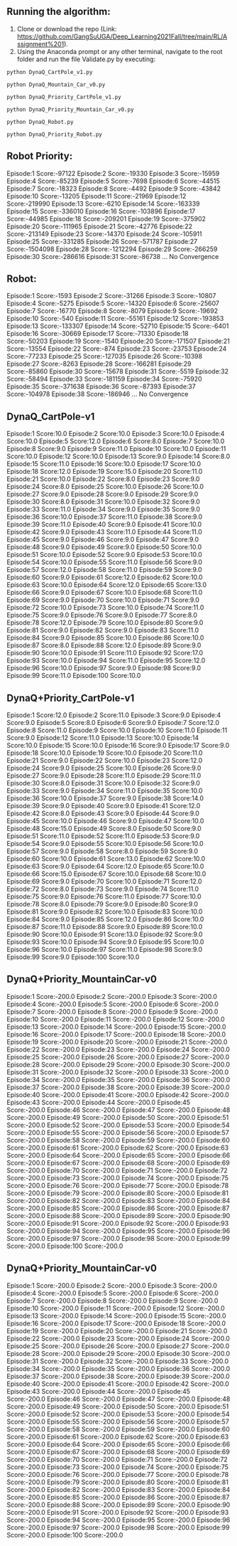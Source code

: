 ## Running the algorithm: 
1. Clone or download the repo (Link: https://github.com/GangSuUGA/Deep_Learning2021Fall/tree/main/RL/Assignment%201).
2. Using the Anaconda prompt or any other terminal, navigate to the root folder and run the file Validate.py by executing: 

```
python DynaQ_CartPole_v1.py
```
```
python DynaQ_Mountain_Car_v0.py
```
```
python DynaQ_Priority_CartPole_v1.py
```
```
python DynaQ_Priority_Mountain_Car_v0.py
```
```
python DynaQ_Robot.py
```
```
python DynaQ_Priority_Robot.py
```

## Robot Priority: 
Episode:1 Score:-97122
Episode:2 Score:-19330
Episode:3 Score:-15959
Episode:4 Score:-85239
Episode:5 Score:-7698
Episode:6 Score:-44515
Episode:7 Score:-18323
Episode:8 Score:-4492
Episode:9 Score:-43842
Episode:10 Score:-13205
Episode:11 Score:-21969
Episode:12 Score:-219990
Episode:13 Score:-6210
Episode:14 Score:-163339
Episode:15 Score:-336010
Episode:16 Score:-103896
Episode:17 Score:-44985
Episode:18 Score:-209201
Episode:19 Score:-375902
Episode:20 Score:-111965
Episode:21 Score:-42776
Episode:22 Score:-213149
Episode:23 Score:-14370
Episode:24 Score:-105911
Episode:25 Score:-331285
Episode:26 Score:-571787
Episode:27 Score:-1504098
Episode:28 Score:-1212294
Episode:29 Score:-266259
Episode:30 Score:-286616
Episode:31 Score:-86738
... No Convergence 

## Robot: 
Episode:1 Score:-1593
Episode:2 Score:-31266
Episode:3 Score:-10807
Episode:4 Score:-5275
Episode:5 Score:-14320
Episode:6 Score:-25607
Episode:7 Score:-16770
Episode:8 Score:-8079
Episode:9 Score:-19692
Episode:10 Score:-540
Episode:11 Score:-55161
Episode:12 Score:-193853
Episode:13 Score:-133307
Episode:14 Score:-52710
Episode:15 Score:-6401
Episode:16 Score:-30669
Episode:17 Score:-71330
Episode:18 Score:-50203
Episode:19 Score:-1540
Episode:20 Score:-171507
Episode:21 Score:-13554
Episode:22 Score:-874
Episode:23 Score:-23753
Episode:24 Score:-77233
Episode:25 Score:-127035
Episode:26 Score:-10398
Episode:27 Score:-8263
Episode:28 Score:-166281
Episode:29 Score:-85860
Episode:30 Score:-15678
Episode:31 Score:-5519
Episode:32 Score:-58494
Episode:33 Score:-181159
Episode:34 Score:-75920
Episode:35 Score:-371638
Episode:36 Score:-87393
Episode:37 Score:-104978
Episode:38 Score:-186946
... No Convergence 

## DynaQ_CartPole-v1
Episode:1 Score:10.0
Episode:2 Score:10.0
Episode:3 Score:10.0
Episode:4 Score:10.0
Episode:5 Score:12.0
Episode:6 Score:8.0
Episode:7 Score:10.0
Episode:8 Score:9.0
Episode:9 Score:11.0
Episode:10 Score:10.0
Episode:11 Score:10.0
Episode:12 Score:10.0
Episode:13 Score:9.0
Episode:14 Score:8.0
Episode:15 Score:11.0
Episode:16 Score:10.0
Episode:17 Score:10.0
Episode:18 Score:12.0
Episode:19 Score:15.0
Episode:20 Score:11.0
Episode:21 Score:10.0
Episode:22 Score:8.0
Episode:23 Score:9.0
Episode:24 Score:8.0
Episode:25 Score:10.0
Episode:26 Score:10.0
Episode:27 Score:9.0
Episode:28 Score:9.0
Episode:29 Score:9.0
Episode:30 Score:8.0
Episode:31 Score:10.0
Episode:32 Score:9.0
Episode:33 Score:11.0
Episode:34 Score:9.0
Episode:35 Score:9.0
Episode:36 Score:10.0
Episode:37 Score:11.0
Episode:38 Score:9.0
Episode:39 Score:11.0
Episode:40 Score:9.0
Episode:41 Score:10.0
Episode:42 Score:9.0
Episode:43 Score:11.0
Episode:44 Score:11.0
Episode:45 Score:9.0
Episode:46 Score:9.0
Episode:47 Score:9.0
Episode:48 Score:9.0
Episode:49 Score:9.0
Episode:50 Score:10.0
Episode:51 Score:10.0
Episode:52 Score:9.0
Episode:53 Score:10.0
Episode:54 Score:10.0
Episode:55 Score:11.0
Episode:56 Score:9.0
Episode:57 Score:12.0
Episode:58 Score:11.0
Episode:59 Score:9.0
Episode:60 Score:9.0
Episode:61 Score:12.0
Episode:62 Score:10.0
Episode:63 Score:10.0
Episode:64 Score:12.0
Episode:65 Score:13.0
Episode:66 Score:9.0
Episode:67 Score:10.0
Episode:68 Score:11.0
Episode:69 Score:9.0
Episode:70 Score:10.0
Episode:71 Score:9.0
Episode:72 Score:10.0
Episode:73 Score:10.0
Episode:74 Score:11.0
Episode:75 Score:9.0
Episode:76 Score:9.0
Episode:77 Score:8.0
Episode:78 Score:12.0
Episode:79 Score:10.0
Episode:80 Score:9.0
Episode:81 Score:9.0
Episode:82 Score:9.0
Episode:83 Score:11.0
Episode:84 Score:9.0
Episode:85 Score:10.0
Episode:86 Score:10.0
Episode:87 Score:8.0
Episode:88 Score:12.0
Episode:89 Score:9.0
Episode:90 Score:10.0
Episode:91 Score:11.0
Episode:92 Score:17.0
Episode:93 Score:10.0
Episode:94 Score:11.0
Episode:95 Score:12.0
Episode:96 Score:10.0
Episode:97 Score:9.0
Episode:98 Score:9.0
Episode:99 Score:11.0
Episode:100 Score:10.0

## DynaQ+Priority_CartPole-v1
Episode:1 Score:12.0
Episode:2 Score:11.0
Episode:3 Score:9.0
Episode:4 Score:9.0
Episode:5 Score:8.0
Episode:6 Score:9.0
Episode:7 Score:12.0
Episode:8 Score:11.0
Episode:9 Score:10.0
Episode:10 Score:11.0
Episode:11 Score:9.0
Episode:12 Score:11.0
Episode:13 Score:10.0
Episode:14 Score:10.0
Episode:15 Score:10.0
Episode:16 Score:9.0
Episode:17 Score:9.0
Episode:18 Score:10.0
Episode:19 Score:10.0
Episode:20 Score:11.0
Episode:21 Score:9.0
Episode:22 Score:10.0
Episode:23 Score:12.0
Episode:24 Score:9.0
Episode:25 Score:10.0
Episode:26 Score:9.0
Episode:27 Score:9.0
Episode:28 Score:11.0
Episode:29 Score:11.0
Episode:30 Score:8.0
Episode:31 Score:10.0
Episode:32 Score:9.0
Episode:33 Score:9.0
Episode:34 Score:11.0
Episode:35 Score:10.0
Episode:36 Score:10.0
Episode:37 Score:9.0
Episode:38 Score:14.0
Episode:39 Score:9.0
Episode:40 Score:9.0
Episode:41 Score:12.0
Episode:42 Score:8.0
Episode:43 Score:9.0
Episode:44 Score:9.0
Episode:45 Score:10.0
Episode:46 Score:9.0
Episode:47 Score:10.0
Episode:48 Score:15.0
Episode:49 Score:8.0
Episode:50 Score:9.0
Episode:51 Score:11.0
Episode:52 Score:11.0
Episode:53 Score:9.0
Episode:54 Score:9.0
Episode:55 Score:10.0
Episode:56 Score:10.0
Episode:57 Score:9.0
Episode:58 Score:8.0
Episode:59 Score:9.0
Episode:60 Score:10.0
Episode:61 Score:13.0
Episode:62 Score:10.0
Episode:63 Score:9.0
Episode:64 Score:12.0
Episode:65 Score:10.0
Episode:66 Score:15.0
Episode:67 Score:10.0
Episode:68 Score:10.0
Episode:69 Score:9.0
Episode:70 Score:10.0
Episode:71 Score:12.0
Episode:72 Score:8.0
Episode:73 Score:9.0
Episode:74 Score:11.0
Episode:75 Score:9.0
Episode:76 Score:11.0
Episode:77 Score:10.0
Episode:78 Score:8.0
Episode:79 Score:9.0
Episode:80 Score:9.0
Episode:81 Score:9.0
Episode:82 Score:10.0
Episode:83 Score:10.0
Episode:84 Score:9.0
Episode:85 Score:12.0
Episode:86 Score:10.0
Episode:87 Score:11.0
Episode:88 Score:9.0
Episode:89 Score:10.0
Episode:90 Score:10.0
Episode:91 Score:13.0
Episode:92 Score:9.0
Episode:93 Score:10.0
Episode:94 Score:9.0
Episode:95 Score:10.0
Episode:96 Score:10.0
Episode:97 Score:11.0
Episode:98 Score:9.0
Episode:99 Score:9.0
Episode:100 Score:10.0

## DynaQ+Priority_MountainCar-v0
Episode:1 Score:-200.0
Episode:2 Score:-200.0
Episode:3 Score:-200.0
Episode:4 Score:-200.0
Episode:5 Score:-200.0
Episode:6 Score:-200.0
Episode:7 Score:-200.0
Episode:8 Score:-200.0
Episode:9 Score:-200.0
Episode:10 Score:-200.0
Episode:11 Score:-200.0
Episode:12 Score:-200.0
Episode:13 Score:-200.0
Episode:14 Score:-200.0
Episode:15 Score:-200.0
Episode:16 Score:-200.0
Episode:17 Score:-200.0
Episode:18 Score:-200.0
Episode:19 Score:-200.0
Episode:20 Score:-200.0
Episode:21 Score:-200.0
Episode:22 Score:-200.0
Episode:23 Score:-200.0
Episode:24 Score:-200.0
Episode:25 Score:-200.0
Episode:26 Score:-200.0
Episode:27 Score:-200.0
Episode:28 Score:-200.0
Episode:29 Score:-200.0
Episode:30 Score:-200.0
Episode:31 Score:-200.0
Episode:32 Score:-200.0
Episode:33 Score:-200.0
Episode:34 Score:-200.0
Episode:35 Score:-200.0
Episode:36 Score:-200.0
Episode:37 Score:-200.0
Episode:38 Score:-200.0
Episode:39 Score:-200.0
Episode:40 Score:-200.0
Episode:41 Score:-200.0
Episode:42 Score:-200.0
Episode:43 Score:-200.0
Episode:44 Score:-200.0
Episode:45 Score:-200.0
Episode:46 Score:-200.0
Episode:47 Score:-200.0
Episode:48 Score:-200.0
Episode:49 Score:-200.0
Episode:50 Score:-200.0
Episode:51 Score:-200.0
Episode:52 Score:-200.0
Episode:53 Score:-200.0
Episode:54 Score:-200.0
Episode:55 Score:-200.0
Episode:56 Score:-200.0
Episode:57 Score:-200.0
Episode:58 Score:-200.0
Episode:59 Score:-200.0
Episode:60 Score:-200.0
Episode:61 Score:-200.0
Episode:62 Score:-200.0
Episode:63 Score:-200.0
Episode:64 Score:-200.0
Episode:65 Score:-200.0
Episode:66 Score:-200.0
Episode:67 Score:-200.0
Episode:68 Score:-200.0
Episode:69 Score:-200.0
Episode:70 Score:-200.0
Episode:71 Score:-200.0
Episode:72 Score:-200.0
Episode:73 Score:-200.0
Episode:74 Score:-200.0
Episode:75 Score:-200.0
Episode:76 Score:-200.0
Episode:77 Score:-200.0
Episode:78 Score:-200.0
Episode:79 Score:-200.0
Episode:80 Score:-200.0
Episode:81 Score:-200.0
Episode:82 Score:-200.0
Episode:83 Score:-200.0
Episode:84 Score:-200.0
Episode:85 Score:-200.0
Episode:86 Score:-200.0
Episode:87 Score:-200.0
Episode:88 Score:-200.0
Episode:89 Score:-200.0
Episode:90 Score:-200.0
Episode:91 Score:-200.0
Episode:92 Score:-200.0
Episode:93 Score:-200.0
Episode:94 Score:-200.0
Episode:95 Score:-200.0
Episode:96 Score:-200.0
Episode:97 Score:-200.0
Episode:98 Score:-200.0
Episode:99 Score:-200.0
Episode:100 Score:-200.0

## DynaQ+Priority_MountainCar-v0
Episode:1 Score:-200.0
Episode:2 Score:-200.0
Episode:3 Score:-200.0
Episode:4 Score:-200.0
Episode:5 Score:-200.0
Episode:6 Score:-200.0
Episode:7 Score:-200.0
Episode:8 Score:-200.0
Episode:9 Score:-200.0
Episode:10 Score:-200.0
Episode:11 Score:-200.0
Episode:12 Score:-200.0
Episode:13 Score:-200.0
Episode:14 Score:-200.0
Episode:15 Score:-200.0
Episode:16 Score:-200.0
Episode:17 Score:-200.0
Episode:18 Score:-200.0
Episode:19 Score:-200.0
Episode:20 Score:-200.0
Episode:21 Score:-200.0
Episode:22 Score:-200.0
Episode:23 Score:-200.0
Episode:24 Score:-200.0
Episode:25 Score:-200.0
Episode:26 Score:-200.0
Episode:27 Score:-200.0
Episode:28 Score:-200.0
Episode:29 Score:-200.0
Episode:30 Score:-200.0
Episode:31 Score:-200.0
Episode:32 Score:-200.0
Episode:33 Score:-200.0
Episode:34 Score:-200.0
Episode:35 Score:-200.0
Episode:36 Score:-200.0
Episode:37 Score:-200.0
Episode:38 Score:-200.0
Episode:39 Score:-200.0
Episode:40 Score:-200.0
Episode:41 Score:-200.0
Episode:42 Score:-200.0
Episode:43 Score:-200.0
Episode:44 Score:-200.0
Episode:45 Score:-200.0
Episode:46 Score:-200.0
Episode:47 Score:-200.0
Episode:48 Score:-200.0
Episode:49 Score:-200.0
Episode:50 Score:-200.0
Episode:51 Score:-200.0
Episode:52 Score:-200.0
Episode:53 Score:-200.0
Episode:54 Score:-200.0
Episode:55 Score:-200.0
Episode:56 Score:-200.0
Episode:57 Score:-200.0
Episode:58 Score:-200.0
Episode:59 Score:-200.0
Episode:60 Score:-200.0
Episode:61 Score:-200.0
Episode:62 Score:-200.0
Episode:63 Score:-200.0
Episode:64 Score:-200.0
Episode:65 Score:-200.0
Episode:66 Score:-200.0
Episode:67 Score:-200.0
Episode:68 Score:-200.0
Episode:69 Score:-200.0
Episode:70 Score:-200.0
Episode:71 Score:-200.0
Episode:72 Score:-200.0
Episode:73 Score:-200.0
Episode:74 Score:-200.0
Episode:75 Score:-200.0
Episode:76 Score:-200.0
Episode:77 Score:-200.0
Episode:78 Score:-200.0
Episode:79 Score:-200.0
Episode:80 Score:-200.0
Episode:81 Score:-200.0
Episode:82 Score:-200.0
Episode:83 Score:-200.0
Episode:84 Score:-200.0
Episode:85 Score:-200.0
Episode:86 Score:-200.0
Episode:87 Score:-200.0
Episode:88 Score:-200.0
Episode:89 Score:-200.0
Episode:90 Score:-200.0
Episode:91 Score:-200.0
Episode:92 Score:-200.0
Episode:93 Score:-200.0
Episode:94 Score:-200.0
Episode:95 Score:-200.0
Episode:96 Score:-200.0
Episode:97 Score:-200.0
Episode:98 Score:-200.0
Episode:99 Score:-200.0
Episode:100 Score:-200.0